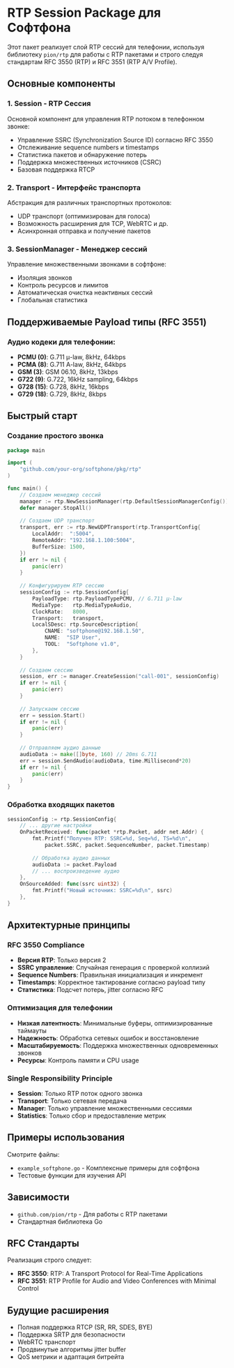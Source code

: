 # RTP Session Package для Софтфона

Этот пакет реализует слой RTP сессий для телефонии, используя библиотеку `pion/rtp` для работы с RTP пакетами и строго следуя стандартам RFC 3550 (RTP) и RFC 3551 (RTP A/V Profile).

## Основные компоненты

### 1. Session - RTP Сессия
Основной компонент для управления RTP потоком в телефонном звонке:
- Управление SSRC (Synchronization Source ID) согласно RFC 3550
- Отслеживание sequence numbers и timestamps
- Статистика пакетов и обнаружение потерь
- Поддержка множественных источников (CSRC)
- Базовая поддержка RTCP

### 2. Transport - Интерфейс транспорта
Абстракция для различных транспортных протоколов:
- UDP транспорт (оптимизирован для голоса)
- Возможность расширения для TCP, WebRTC и др.
- Асинхронная отправка и получение пакетов

### 3. SessionManager - Менеджер сессий
Управление множественными звонками в софтфоне:
- Изоляция звонков
- Контроль ресурсов и лимитов
- Автоматическая очистка неактивных сессий
- Глобальная статистика

## Поддерживаемые Payload типы (RFC 3551)

### Аудио кодеки для телефонии:
- **PCMU (0)**: G.711 μ-law, 8kHz, 64kbps
- **PCMA (8)**: G.711 A-law, 8kHz, 64kbps  
- **GSM (3)**: GSM 06.10, 8kHz, 13kbps
- **G722 (9)**: G.722, 16kHz sampling, 64kbps
- **G728 (15)**: G.728, 8kHz, 16kbps
- **G729 (18)**: G.729, 8kHz, 8kbps

## Быстрый старт

### Создание простого звонка

```go
package main

import (
    "github.com/your-org/softphone/pkg/rtp"
)

func main() {
    // Создаем менеджер сессий
    manager := rtp.NewSessionManager(rtp.DefaultSessionManagerConfig())
    defer manager.StopAll()
    
    // Создаем UDP транспорт
    transport, err := rtp.NewUDPTransport(rtp.TransportConfig{
        LocalAddr:  ":5004",
        RemoteAddr: "192.168.1.100:5004",
        BufferSize: 1500,
    })
    if err != nil {
        panic(err)
    }
    
    // Конфигурируем RTP сессию
    sessionConfig := rtp.SessionConfig{
        PayloadType: rtp.PayloadTypePCMU, // G.711 μ-law
        MediaType:   rtp.MediaTypeAudio,
        ClockRate:   8000,
        Transport:   transport,
        LocalSDesc: rtp.SourceDescription{
            CNAME: "softphone@192.168.1.50",
            NAME:  "SIP User",
            TOOL:  "Softphone v1.0",
        },
    }
    
    // Создаем сессию
    session, err := manager.CreateSession("call-001", sessionConfig)
    if err != nil {
        panic(err)
    }
    
    // Запускаем сессию
    err = session.Start()
    if err != nil {
        panic(err)
    }
    
    // Отправляем аудио данные
    audioData := make([]byte, 160) // 20ms G.711
    err = session.SendAudio(audioData, time.Millisecond*20)
    if err != nil {
        panic(err)
    }
}
```

### Обработка входящих пакетов

```go
sessionConfig := rtp.SessionConfig{
    // ... другие настройки
    OnPacketReceived: func(packet *rtp.Packet, addr net.Addr) {
        fmt.Printf("Получен RTP: SSRC=%d, Seq=%d, TS=%d\n",
            packet.SSRC, packet.SequenceNumber, packet.Timestamp)
        
        // Обработка аудио данных
        audioData := packet.Payload
        // ... воспроизведение аудио
    },
    OnSourceAdded: func(ssrc uint32) {
        fmt.Printf("Новый источник: SSRC=%d\n", ssrc)
    },
}
```

## Архитектурные принципы

### RFC 3550 Compliance
- **Версия RTP**: Только версия 2
- **SSRC управление**: Случайная генерация с проверкой коллизий
- **Sequence Numbers**: Правильная инициализация и инкремент
- **Timestamps**: Корректное тактирование согласно payload типу
- **Статистика**: Подсчет потерь, jitter согласно RFC

### Оптимизация для телефонии
- **Низкая латентность**: Минимальные буферы, оптимизированные таймауты
- **Надежность**: Обработка сетевых ошибок и восстановление
- **Масштабируемость**: Поддержка множественных одновременных звонков
- **Ресурсы**: Контроль памяти и CPU usage

### Single Responsibility Principle
- **Session**: Только RTP поток одного звонка
- **Transport**: Только сетевая передача
- **Manager**: Только управление множественными сессиями
- **Statistics**: Только сбор и предоставление метрик

## Примеры использования

Смотрите файлы:
- `example_softphone.go` - Комплексные примеры для софтфона
- Тестовые функции для изучения API

## Зависимости

- `github.com/pion/rtp` - Для работы с RTP пакетами
- Стандартная библиотека Go

## RFC Стандарты

Реализация строго следует:
- **RFC 3550**: RTP: A Transport Protocol for Real-Time Applications
- **RFC 3551**: RTP Profile for Audio and Video Conferences with Minimal Control

## Будущие расширения

- Полная поддержка RTCP (SR, RR, SDES, BYE)
- Поддержка SRTP для безопасности
- WebRTC транспорт
- Продвинутые алгоритмы jitter buffer
- QoS метрики и адаптация битрейта 